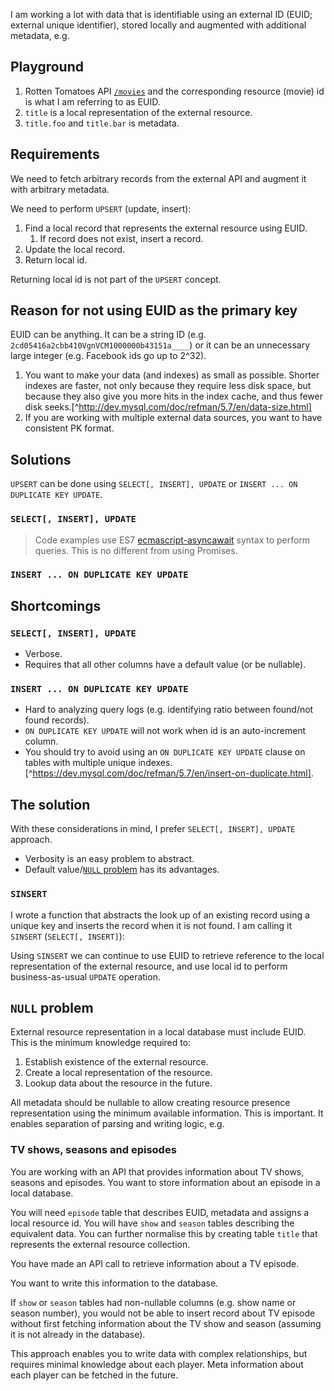 I am working a lot with data that is identifiable using an external ID (EUID; external unique identifier), stored locally and augmented with additional metadata, e.g.

## Playground

1. Rotten Tomatoes API [`/movies`](http://developer.rottentomatoes.com/docs/read/json/v10/Movie_Info) and the corresponding resource (movie) id is what I am referring to as EUID.
2. `title` is a local representation of the external resource.
3. `title.foo` and `title.bar` is metadata.

<code data-gist-id="b7c0821bceb8fab43e20"></code>

## Requirements

We need to fetch arbitrary records from the external API and augment it with arbitrary metadata.

We need to perform `UPSERT` (update, insert):

1. Find a local record that represents the external resource using EUID.
    1. If record does not exist, insert a record.
2. Update the local record.
3. Return local id.

Returning local id is not part of the `UPSERT` concept.

## Reason for not using EUID as the primary key

EUID can be anything. It can be a string ID (e.g. `2cd05416a2cbb410VgnVCM1000000b43151a____`) or it can be an unnecessary large integer (e.g. Facebook ids go up to 2^32).

1. You want to make your data (and indexes) as small as possible. Shorter indexes are faster, not only because they require less disk space, but because they also give you more hits in the index cache, and thus fewer disk seeks.[^http://dev.mysql.com/doc/refman/5.7/en/data-size.html]
2. If you are working with multiple external data sources, you want to have consistent PK format.

## Solutions

`UPSERT` can be done using `SELECT[, INSERT], UPDATE` or `INSERT ... ON DUPLICATE KEY UPDATE`.

### `SELECT[, INSERT], UPDATE`

> Code examples use ES7 [ecmascript-asyncawait](https://github.com/lukehoban/ecmascript-asyncawait) syntax to perform queries. This is no different from using Promises.

<code data-gist-id="e56b20bd2271d6dcc403"></code>

### `INSERT ... ON DUPLICATE KEY UPDATE`

<code data-gist-id="d4929ca8443c7324516c"></code>

## Shortcomings

### `SELECT[, INSERT], UPDATE`

* Verbose.
* Requires that all other columns have a default value (or be nullable).

### `INSERT ... ON DUPLICATE KEY UPDATE`

* Hard to analyzing query logs (e.g. identifying ratio between found/not found records).
* `ON DUPLICATE KEY UPDATE` will not work when id is an auto-increment column.
* You should try to avoid using an `ON DUPLICATE KEY UPDATE` clause on tables with multiple unique indexes.[^https://dev.mysql.com/doc/refman/5.7/en/insert-on-duplicate.html].

## The solution

With these considerations in mind, I prefer `SELECT[, INSERT], UPDATE` approach.

* Verbosity is an easy problem to abstract.
* Default value/[`NULL` problem](#null-problem) has its advantages.

### `SINSERT`

I wrote a function that abstracts the look up of an existing record using a unique key and inserts the record when it is not found. I am calling it `SINSERT` (`SELECT[, INSERT]`):

<code data-gist-id="4c3cdfd93314a6dd175d"></code>

Using `SINSERT` we can continue to use EUID to retrieve reference to the local representation of the external resource, and use local id to perform business-as-usual `UPDATE` operation.

<code data-gist-id="298994989b8ddcfb9e14"></code>

## `NULL` problem

External resource representation in a local database must include EUID. This is the minimum knowledge required to:

1. Establish existence of the external resource.
2. Create a local representation of the resource.
3. Lookup data about the resource in the future.

All metadata should be nullable to allow creating resource presence representation using the minimum available information. This is important. It enables separation of parsing and writing logic, e.g.

### TV shows, seasons and episodes

You are working with an API that provides information about TV shows, seasons and episodes. You want to store information about an episode in a local database.

You will need `episode` table that describes EUID, metadata and assigns a local resource id. You will have `show` and `season` tables describing the equivalent data. You can further normalise this by creating table `title` that represents the external resource collection.

<code data-gist-id="e254ecf9e867b38a2613"></code>

You have made an API call to retrieve information about a TV episode.

<code data-gist-id="9b4d941b1e233a8f5039"></code>

You want to write this information to the database.

If `show` or `season` tables had non-nullable columns (e.g. show name or season number), you would not be able to insert record about TV episode without first fetching information about the TV show and season (assuming it is not already in the database).

<code data-gist-id="ee8279c1ccbc100dbf0f"></code>

This approach enables you to write data with complex relationships, but requires minimal knowledge about each player. Meta information about each player can be fetched in the future.
